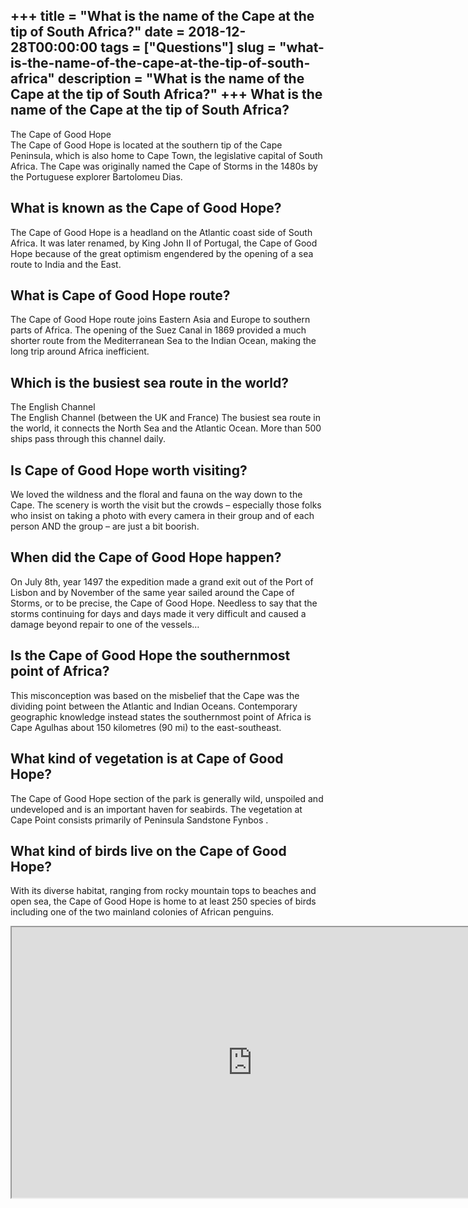 +++
title = "What is the name of the Cape at the tip of South Africa?"
date = 2018-12-28T00:00:00
tags = ["Questions"]
slug = "what-is-the-name-of-the-cape-at-the-tip-of-south-africa"
description = "What is the name of the Cape at the tip of South Africa?"
+++
What is the name of the Cape at the tip of South Africa?
--------------------------------------------------------

The Cape of Good Hope  
The Cape of Good Hope is located at the southern tip of the Cape Peninsula, which is also home to Cape Town, the legislative capital of South Africa. The Cape was originally named the Cape of Storms in the 1480s by the Portuguese explorer Bartolomeu Dias.

What is known as the Cape of Good Hope?
---------------------------------------

The Cape of Good Hope is a headland on the Atlantic coast side of South Africa. It was later renamed, by King John II of Portugal, the Cape of Good Hope because of the great optimism engendered by the opening of a sea route to India and the East.

What is Cape of Good Hope route?
--------------------------------

The Cape of Good Hope route joins Eastern Asia and Europe to southern parts of Africa. The opening of the Suez Canal in 1869 provided a much shorter route from the Mediterranean Sea to the Indian Ocean, making the long trip around Africa inefficient.

Which is the busiest sea route in the world?
--------------------------------------------

The English Channel  
The English Channel (between the UK and France) The busiest sea route in the world, it connects the North Sea and the Atlantic Ocean. More than 500 ships pass through this channel daily.

Is Cape of Good Hope worth visiting?
------------------------------------

We loved the wildness and the floral and fauna on the way down to the Cape. The scenery is worth the visit but the crowds – especially those folks who insist on taking a photo with every camera in their group and of each person AND the group – are just a bit boorish.

When did the Cape of Good Hope happen?
--------------------------------------

On July 8th, year 1497 the expedition made a grand exit out of the Port of Lisbon and by November of the same year sailed around the Cape of Storms, or to be precise, the Cape of Good Hope. Needless to say that the storms continuing for days and days made it very difficult and caused a damage beyond repair to one of the vessels…

Is the Cape of Good Hope the southernmost point of Africa?
----------------------------------------------------------

This misconception was based on the misbelief that the Cape was the dividing point between the Atlantic and Indian Oceans. Contemporary geographic knowledge instead states the southernmost point of Africa is Cape Agulhas about 150 kilometres (90 mi) to the east-southeast.

What kind of vegetation is at Cape of Good Hope?
------------------------------------------------

The Cape of Good Hope section of the park is generally wild, unspoiled and undeveloped and is an important haven for seabirds. The vegetation at Cape Point consists primarily of Peninsula Sandstone Fynbos .

What kind of birds live on the Cape of Good Hope?
-------------------------------------------------

With its diverse habitat, ranging from rocky mountain tops to beaches and open sea, the Cape of Good Hope is home to at least 250 species of birds including one of the two mainland colonies of African penguins.

<iframe allow="accelerometer; autoplay; clipboard-write; encrypted-media; gyroscope; picture-in-picture" allowfullscreen="" class="__youtube_prefs__  epyt-is-override  no-lazyload" data-no-lazy="1" data-origheight="433" data-origwidth="770" data-skipgform_ajax_framebjll="" height="433" id="_ytid_81293" loading="lazy" src="https://www.youtube.com/embed/5KAhvwMwouQ?enablejsapi=1&autoplay=0&cc_load_policy=0&cc_lang_pref=&iv_load_policy=1&loop=0&modestbranding=0&rel=1&fs=1&playsinline=0&autohide=2&theme=dark&color=red&controls=1&" title="YouTube player" width="770"></iframe>